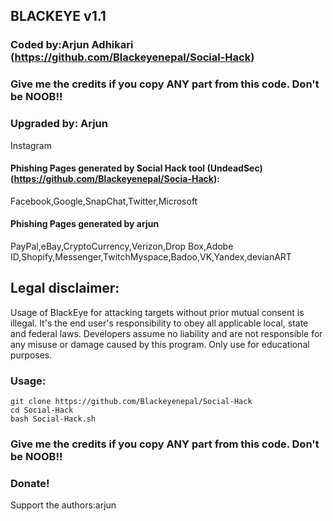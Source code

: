 ## BLACKEYE v1.1
### Coded by:Arjun Adhikari (https://github.com/Blackeyenepal/Social-Hack)
### Give me the credits if you copy ANY part from this code. Don't be NOOB!!
### Upgraded by: Arjun


Instagram
#### Phishing Pages generated by Social Hack tool (UndeadSec) (https://github.com/Blackeyenepal/Socia-Hack):
Facebook,Google,SnapChat,Twitter,Microsoft
#### Phishing Pages generated by arjun
PayPal,eBay,CryptoCurrency,Verizon,Drop Box,Adobe ID,Shopify,Messenger,TwitchMyspace,Badoo,VK,Yandex,devianART





## Legal disclaimer:
Usage of BlackEye for attacking targets without prior mutual consent is illegal. It's the end user's responsibility to obey all applicable local, state and federal laws. Developers assume no liability and are not responsible for any misuse or damage caused by this program. Only use for educational purposes.


### Usage:
```
git clone https://github.com/Blackeyenepal/Social-Hack
cd Social-Hack
bash Social-Hack.sh
```

### Give me the credits if you copy ANY part from this code. Don't be NOOB!!
### Donate!
Support the authors:arjun


